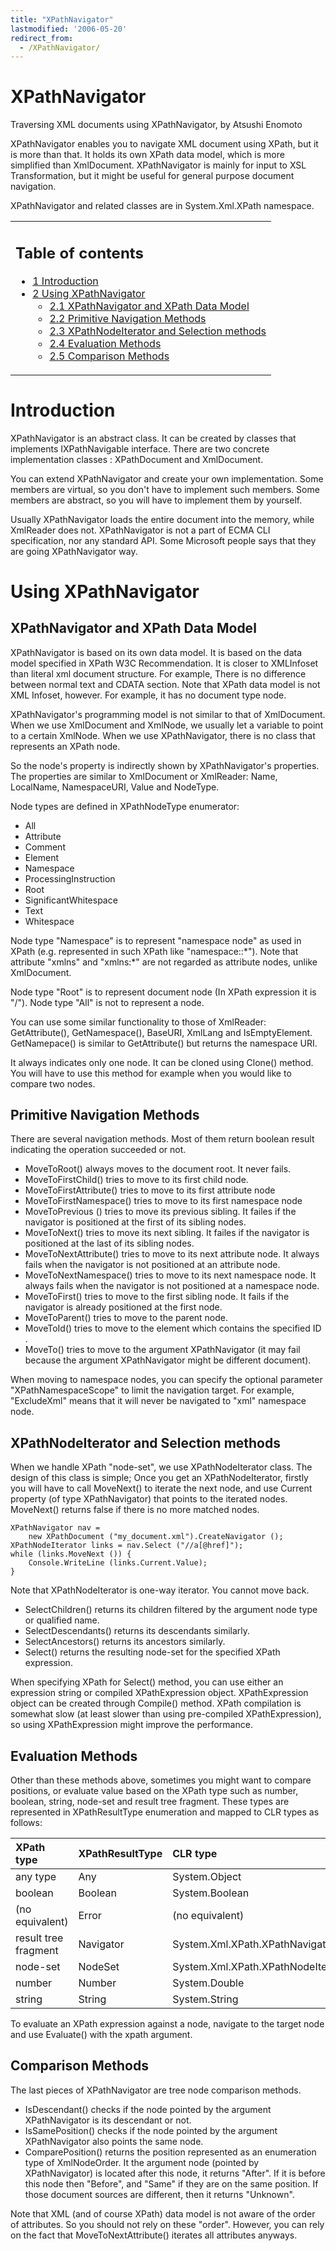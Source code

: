 ```yaml
---
title: "XPathNavigator"
lastmodified: '2006-05-20'
redirect_from:
  - /XPathNavigator/
---
```


XPathNavigator
==============

Traversing XML documents using XPathNavigator, by Atsushi Enomoto

XPathNavigator enables you to navigate XML document using XPath, but it is more than that. It holds its own XPath data model, which is more simplified than XmlDocument. XPathNavigator is mainly for input to XSL Transformation, but it might be useful for general purpose document navigation.

XPathNavigator and related classes are in System.Xml.XPath namespace.

<table>
<col width="100%" />
<tbody>
<tr class="odd">
<td align="left"><h2>Table of contents</h2>
<ul>
<li><a href="#introduction">1 Introduction</a></li>
<li><a href="#using-xpathnavigator">2 Using XPathNavigator</a>
<ul>
<li><a href="#xpathnavigator-and-xpath-data-model">2.1 XPathNavigator and XPath Data Model</a></li>
<li><a href="#primitive-navigation-methods">2.2 Primitive Navigation Methods</a></li>
<li><a href="#xpathnodeiterator-and-selection-methods">2.3 XPathNodeIterator and Selection methods</a></li>
<li><a href="#evaluation-methods">2.4 Evaluation Methods</a></li>
<li><a href="#comparison-methods">2.5 Comparison Methods</a></li>
</ul></li>
</ul></td>
</tr>
</tbody>
</table>

Introduction
============

XPathNavigator is an abstract class. It can be created by classes that implements IXPathNavigable interface. There are two concrete implementation classes : XPathDocument and XmlDocument.

You can extend XPathNavigator and create your own implementation. Some members are virtual, so you don't have to implement such members. Some members are abstract, so you will have to implement them by yourself.

Usually XPathNavigator loads the entire document into the memory, while XmlReader does not. XPathNavigator is not a part of ECMA CLI specification, nor any standard API. Some Microsoft people says that they are going XPathNavigator way.

Using XPathNavigator
====================

XPathNavigator and XPath Data Model
-----------------------------------

XPathNavigator is based on its own data model. It is based on the data model specified in XPath W3C Recommendation. It is closer to XMLInfoset than literal xml document structure. For example, There is no difference between normal text and CDATA section. Note that XPath data model is not XML Infoset, however. For example, it has no document type node.

XPathNavigator's programming model is not similar to that of XmlDocument. When we use XmlDocument and XmlNode, we usually let a variable to point to a certain XmlNode. When we use XPathNavigator, there is no class that represents an XPath node.

So the node's property is indirectly shown by XPathNavigator's properties. The properties are similar to XmlDocument or XmlReader: Name, LocalName, NamespaceURI, Value and NodeType.

Node types are defined in XPathNodeType enumerator:

-   All
-   Attribute
-   Comment
-   Element
-   Namespace
-   ProcessingInstruction
-   Root
-   SignificantWhitespace
-   Text
-   Whitespace

Node type "Namespace" is to represent "namespace node" as used in XPath (e.g. represented in such XPath like "namespace::\*"). Note that attribute "xmlns" and "xmlns:\*" are not regarded as attribute nodes, unlike XmlDocument.

Node type "Root" is to represent document node (In XPath expression it is "/"). Node type "All" is not to represent a node.

You can use some similar functionality to those of XmlReader: GetAttribute(), GetNamespace(), BaseURI, XmlLang and IsEmptyElement. GetNamepace() is similar to GetAttribute() but returns the namespace URI.

It always indicates only one node. It can be cloned using Clone() method. You will have to use this method for example when you would like to compare two nodes.

Primitive Navigation Methods
----------------------------

There are several navigation methods. Most of them return boolean result indicating the operation succeeded or not.

-   MoveToRoot() always moves to the document root. It never fails.
-   MoveToFirstChild() tries to move to its first child node.
-   MoveToFirstAttribute() tries to move to its first attribute node
-   MoveToFirstNamespace() tries to move to its first namespace node
-   MoveToPrevious () tries to move its previous sibling. It failes if the navigator is positioned at the first of its sibling nodes.
-   MoveToNext() tries to move its next sibling. It failes if the navigator is positioned at the last of its sibling nodes.
-   MoveToNextAttribute() tries to move to its next attribute node. It always fails when the navigator is not positioned at an attribute node.
-   MoveToNextNamespace() tries to move to its next namespace node. It always fails when the navigator is not positioned at a namespace node.
-   MoveToFirst() tries to move to the first sibling node. It fails if the navigator is already positioned at the first node.
-   MoveToParent() tries to move to the parent node.
-   MoveToId() tries to move to the element which contains the specified ID .
-   MoveTo() tries to move to the argument XPathNavigator (it may fail because the argument XPathNavigator might be different document).

When moving to namespace nodes, you can specify the optional parameter "XPathNamespaceScope" to limit the navigation target. For example, "ExcludeXml" means that it will never be navigated to "xml" namespace node.

XPathNodeIterator and Selection methods
---------------------------------------

When we handle XPath "node-set", we use XPathNodeIterator class. The design of this class is simple; Once you get an XPathNodeIterator, firstly you will have to call MoveNext() to iterate the next node, and use Current property (of type XPathNavigator) that points to the iterated nodes. MoveNext() returns false if there is no more matched nodes.

    XPathNavigator nav =
        new XPathDocument ("my_document.xml").CreateNavigator ();
    XPathNodeIterator links = nav.Select ("//a[@href]");
    while (links.MoveNext ()) {
        Console.WriteLine (links.Current.Value);
    }

Note that XPathNodeIterator is one-way iterator. You cannot move back.

-   SelectChildren() returns its children filtered by the argument node type or qualified name.
-   SelectDescendants() returns its descendants similarly.
-   SelectAncestors() returns its ancestors similarly.
-   Select() returns the resulting node-set for the specified XPath expression.

When specifying XPath for Select() method, you can use either an expression string or compiled XPathExpression object. XPathExpression object can be created through Compile() method. XPath compilation is somewhat slow (at least slower than using pre-compiled XPathExpression), so using XPathExpression might improve the performance.

Evaluation Methods
------------------

Other than these methods above, sometimes you might want to compare positions, or evaluate value based on the XPath type such as number, boolean, string, node-set and result tree fragment. These types are represented in XPathResultType enumeration and mapped to CLR types as follows:

|XPath type|XPathResultType|CLR type|
|:---------|:--------------|:-------|
|any type|Any|System.Object|
|boolean|Boolean|System.Boolean|
|(no equivalent)|Error|(no equivalent)|
|result tree fragment|Navigator|System.Xml.XPath.XPathNavigator|
|node-set|NodeSet|System.Xml.XPath.XPathNodeIterator|
|number|Number|System.Double|
|string|String|System.String|

To evaluate an XPath expression against a node, navigate to the target node and use Evaluate() with the xpath argument.

Comparison Methods
------------------

The last pieces of XPathNavigator are tree node comparison methods.

-   IsDescendant() checks if the node pointed by the argument XPathNavigator is its descendant or not.
-   IsSamePosition() checks if the node pointed by the argument XPathNavigator also points the same node.
-   ComparePosition() returns the position represented as an enumeration type of XmlNodeOrder. It the argument node (pointed by XPathNavigator) is located after this node, it returns "After". If it is before this node then "Before", and "Same" if they are on the same position. If those document sources are different, then it returns "Unknown".

Note that XML (and of course XPath) data model is not aware of the order of attributes. So you should not rely on these "order". However, you can rely on the fact that MoveToNextAttribute() iterates all attributes anyways.

